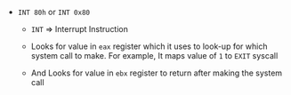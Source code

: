 - `INT 80h` or `INT 0x80`

    - `INT` => Interrupt Instruction

    - Looks for value in `eax` register which it uses to look-up for which system call to make. For example, It maps value of `1` to `EXIT` syscall

    - And Looks for value in `ebx` register to return after making the system call
